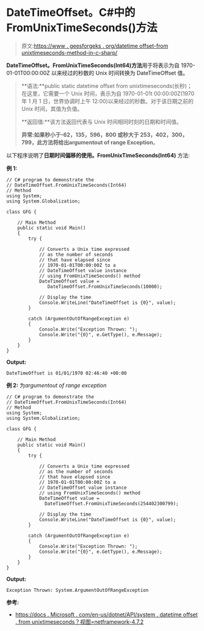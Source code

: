 # DateTimeOffset。C#中的 FromUnixTimeSeconds()方法

> 原文:[https://www . geesforgeks . org/datetime offset-from unixtimeseconds-method-in-c-sharp/](https://www.geeksforgeeks.org/datetimeoffset-fromunixtimeseconds-method-in-c-sharp/)

**DateTimeOffset。FromUnixTimeSeconds(Int64)方法**用于将表示为自 1970-01-01T00:00:00Z 以来经过的秒数的 Unix 时间转换为 DateTimeOffset 值。

> **语法:**public static datetime offset from unixtimeseconds(长秒)；
> 在这里，它需要一个 Unix 时间，表示为自 1970-01-01t 00:00:00Z(1970 年 1 月 1 日，世界协调时上午 12:00)以来经过的秒数。对于该日期之前的 Unix 时间，其值为负值。
> 
> **返回值:**该方法返回代表与 Unix 时间相同时刻的日期和时间值。
> 
> **异常:**如果秒小于-62，135，596，800 或秒大于 253，402，300，799，此方法将给出**argumentout of range Exception**。

以下程序说明了**日期时间偏移的使用。FromUnixTimeSeconds(Int64)** 方法:

**例 1:**

```
// C# program to demonstrate the
// DateTimeOffset.FromUnixTimeSeconds(Int64)
// Method
using System;
using System.Globalization;

class GFG {

    // Main Method
    public static void Main()
    {
        try {

            // Converts a Unix time expressed
            // as the number of seconds
            // that have elapsed since 
            // 1970-01-01T00:00:00Z to a 
            // DateTimeOffset value instance 
            // using FromUnixTimeSeconds() method
            DateTimeOffset value = 
               DateTimeOffset.FromUnixTimeSeconds(10000);

            // Display the time
            Console.WriteLine("DateTimeOffset is {0}", value);
        }

        catch (ArgumentOutOfRangeException e)
        {
            Console.Write("Exception Thrown: ");
            Console.Write("{0}", e.GetType(), e.Message);
        }
    }
}
```

**Output:**

```
DateTimeOffset is 01/01/1970 02:46:40 +00:00

```

**例 2:** 为*argumentout of range exception*

```
// C# program to demonstrate the
// DateTimeOffset.FromUnixTimeSeconds(Int64)
// Method
using System;
using System.Globalization;

class GFG {

    // Main Method
    public static void Main()
    {
        try {

            // Converts a Unix time expressed
            // as the number of seconds
            // that have elapsed since 
            // 1970-01-01T00:00:00Z to a 
            // DateTimeOffset value instance 
            // using FromUnixTimeSeconds() method
            DateTimeOffset value = 
              DateTimeOffset.FromUnixTimeSeconds(254402300799);

            // Display the time
            Console.WriteLine("DateTimeOffset is {0}", value);
        }

        catch (ArgumentOutOfRangeException e) 
        {
            Console.Write("Exception Thrown: ");
            Console.Write("{0}", e.GetType(), e.Message);
        }
    }
}
```

**Output:**

```
Exception Thrown: System.ArgumentOutOfRangeException

```

**参考:**

*   [https://docs . Microsoft . com/en-us/dotnet/API/system . datetime offset . from unixtimeseconds？视图=netframework-4.7.2](https://docs.microsoft.com/en-us/dotnet/api/system.datetimeoffset.fromunixtimeseconds?view=netframework-4.7.2)